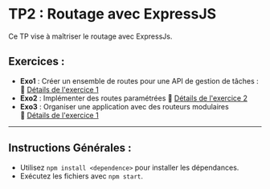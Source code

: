 # TP2 : Routage avec ExpressJS

Ce TP vise à maîtriser le routage avec ExpressJs.  

## Exercices :
- **Exo1** : Créer un ensemble de routes pour une API de gestion de tâches : 
  🔗 [Détails de l'exercice 1](./EXO1)  
- **Exo2** : Implémenter des routes paramétrées 
  🔗 [Détails de l'exercice 2](./EXO2)  
- **Exo3** : Organiser une application avec des routeurs modulaires  
  🔗 [Détails de l'exercice 1](./EXO3)  
---

## Instructions Générales :
- Utilisez `npm install <dependence>` pour installer les dépendances.
- Exécutez les fichiers avec `npm start`.